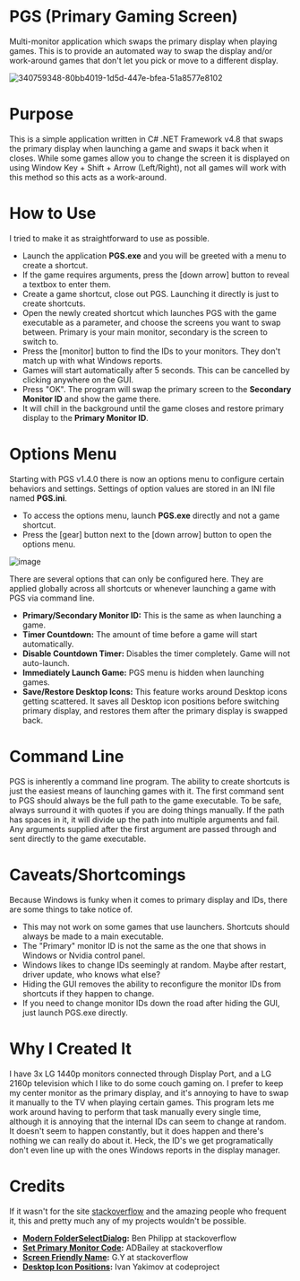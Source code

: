 # PGS (Primary Gaming Screen)
Multi-monitor application which swaps the primary display when playing games. This is to provide an automated way to swap the display and/or work-around games that don't let you pick or move to a different display.

![340759348-80bb4019-1d5d-447e-bfea-51a8577e8102](https://github.com/BigheadSMZ/PGS/assets/9309452/1db2b952-1287-487e-b933-79cc68a478f2)

# Purpose
This is a simple application written in C# .NET Framework v4.8 that swaps the primary display when launching a game and swaps it back when it closes. While some games allow you to change the screen it is displayed on using Window Key + Shift + Arrow (Left/Right), not all games will work with this method so this acts as a work-around.

# How to Use
I tried to make it as straightforward to use as possible.
- Launch the application **PGS.exe** and you will be greeted with a menu to create a shortcut.
- If the game requires arguments, press the [down arrow] button to reveal a textbox to enter them.
- Create a game shortcut, close out PGS. Launching it directly is just to create shortcuts.
- Open the newly created shortcut which launches PGS with the game executable as a parameter, and choose the screens you want to swap between. Primary is your main monitor, secondary is the screen to switch to.
- Press the [monitor] button to find the IDs to your monitors. They don't match up with what Windows reports.
- Games will start automatically after 5 seconds. This can be cancelled by clicking anywhere on the GUI.
- Press "OK". The program will swap the primary screen to the **Secondary Monitor ID** and show the game there.
- It will chill in the background until the game closes and restore primary display to the **Primary Monitor ID**.

# Options Menu
Starting with PGS v1.4.0 there is now an options menu to configure certain behaviors and settings. Settings of option values are stored in an INI file named **PGS.ini**.
- To access the options menu, launch **PGS.exe** directly and not a game shortcut.
- Press the [gear] button next to the [down arrow] button to open the options menu.

![image](https://github.com/BigheadSMZ/PGS/assets/9309452/56543330-d4fe-4fa6-a761-9309aa1325b5)

There are several options that can only be configured here. They are applied globally across all shortcuts or whenever launching a game with PGS via command line. 
- **Primary/Secondary Monitor ID:** This is the same as when launching a game.
- **Timer Countdown:** The amount of time before a game will start automatically.
- **Disable Countdown Timer:** Disables the timer completely. Game will not auto-launch.
- **Immediately Launch Game:** PGS menu is hidden when launching games.
- **Save/Restore Desktop Icons:** This feature works around Desktop icons getting scattered. It saves all Desktop icon positions before switching primary display, and restores them after the primary display is swapped back.

# Command Line
PGS is inherently a command line program. The ability to create shortcuts is just the easiest means of launching games with it. The first command sent to PGS should always be the full path to the game executable. To be safe, always surround it with quotes if you are doing things manually. If the path has spaces in it, it will divide up the path into multiple arguments and fail. Any arguments supplied after the first argument are passed through and sent directly to the game executable.

# Caveats/Shortcomings
Because Windows is funky when it comes to primary display and IDs, there are some things to take notice of.
- This may not work on some games that use launchers. Shortcuts should always be made to a main executable.
- The "Primary" monitor ID is not the same as the one that shows in Windows or Nvidia control panel.
- Windows likes to change IDs seemingly at random. Maybe after restart, driver update, who knows what else?
- Hiding the GUI removes the ability to reconfigure the monitor IDs from shortcuts if they happen to change.
- If you need to change monitor IDs down the road after hiding the GUI, just launch PGS.exe directly. 

# Why I Created It
I have 3x LG 1440p monitors connected through Display Port, and a LG 2160p television which I like to do some couch gaming on. I prefer to keep my center monitor as the primary display, and it's annoying to have to swap it manually to the TV when playing certain games. This program lets me work around having to perform that task manually every single time, although it is annoying that the internal IDs can seem to change at random. It doesn't seem to happen constantly, but it does happen and there's nothing we can really do about it. Heck, the ID's we get programatically don't even line up with the ones Windows reports in the display manager.

# Credits
If it wasn't for the site [stackoverflow](https://stackoverflow.com) and the amazing people who frequent it, this and pretty much any of my projects wouldn't be possible.
- **[Modern FolderSelectDialog](https://stackoverflow.com/questions/66823581/use-the-upgraded-folderbrowserdialog-vista-style-in-powershell):** Ben Philipp at stackoverflow
- **[Set Primary Monitor Code](https://stackoverflow.com/questions/195267/use-windows-api-from-c-sharp-to-set-primary-monitor):** ADBailey at stackoverflow
- **[Screen Friendly Name](https://stackoverflow.com/questions/4958683/how-do-i-get-the-actual-monitor-name-as-seen-in-the-resolution-dialog):** G.Y at stackoverflow
- **[Desktop Icon Positions](https://www.codeproject.com/Articles/639486/Save-and-Restore-Icon-Positions-on-Desktop):** Ivan Yakimov at codeproject
